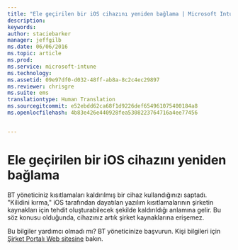 ```yaml
---
title: "Ele geçirilen bir iOS cihazını yeniden bağlama | Microsoft Intune"
description: 
keywords: 
author: staciebarker
manager: jeffgilb
ms.date: 06/06/2016
ms.topic: article
ms.prod: 
ms.service: microsoft-intune
ms.technology: 
ms.assetid: 09e97df0-d032-48ff-ab8a-8c2c4ec29897
ms.reviewer: chrisgre
ms.suite: ems
translationtype: Human Translation
ms.sourcegitcommit: e52ebdd62ca68f1d9226def654961075400184a8
ms.openlocfilehash: 4b83e426e440928fea5308223764716a4ee77456


---
```


# Ele geçirilen bir iOS cihazını yeniden bağlama
BT yöneticiniz kısıtlamaları kaldırılmış bir cihaz kullandığınızı saptadı. "Kilidini kırma," iOS tarafından dayatılan yazılım kısıtlamalarının şirketin kaynakları için tehdit oluşturabilecek şekilde kaldırıldığı anlamına gelir. Bu söz konusu olduğunda, cihazınız artık şirket kaynaklarına erişemez.

Bu bilgiler yardımcı olmadı mı? BT yöneticinize başvurun. Kişi bilgileri için [Şirket Portalı Web sitesine](http://portal.manage.microsoft.com) bakın.




<!--HONumber=Jun16_HO4-->


